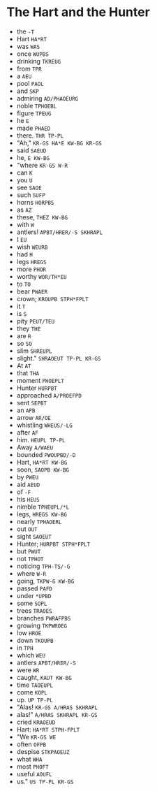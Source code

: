 # The Hart and the Hunter

* the `-T`
* Hart `HA*RT`
* was `WAS`
* once `WUPBS`
* drinking `TKREUG`
* from `TPR`
* a `AEU`
* pool `PAOL`
* and `SKP`
* admiring `AD/PHAOEURG`
* noble `TPHOEBL`
* figure `TPEUG`
* he `E`
* made `PHAED`
* there. `THR TP-PL`
* "Ah," `KR-GS HA*E KW-BG KR-GS`
* said `SAEUD`
* he, `E KW-BG`
* "where `KR-GS W-R`
* can `K`
* you `U`
* see `SAOE`
* such `SUFP`
* horns `HORPBS`
* as `AZ`
* these, `THEZ KW-BG`
* with `W`
* antlers! `APBT/HRER/-S SKHRAPL`
* I `EU`
* wish `WEURB`
* had `H`
* legs `HREGS`
* more `PHOR`
* worthy `WOR/TH*EU`
* to `TO`
* bear `PWAER`
* crown; `KROUPB STPH*FPLT`
* it `T`
* is `S`
* pity `PEUT/TEU`
* they `THE`
* are `R`
* so `SO`
* slim `SHREUPL`
* slight." `SHRAOEUT TP-PL KR-GS`
* At `AT`
* that `THA`
* moment `PHOEPLT`
* Hunter `HURPBT`
* approached `A/PROEFPD`
* sent `SEPBT`
* an `APB`
* arrow `AR/OE`
* whistling `WHEUS/-LG`
* after `AF`
* him. `HEUPL TP-PL`
* Away `A/WAEU`
* bounded `PWOUPBD/-D`
* Hart, `HA*RT KW-BG`
* soon, `SAOPB KW-BG`
* by `PWEU`
* aid `AEUD`
* of `-F`
* his `HEUS`
* nimble `TPHEUPL/*L`
* legs, `HREGS KW-BG`
* nearly `TPHAOERL`
* out `OUT`
* sight `SAOEUT`
* Hunter; `HURPBT STPH*FPLT`
* but `PWUT`
* not `TPHOT`
* noticing `TPH-TS/-G`
* where `W-R`
* going, `TKPW-G KW-BG`
* passed `PAFD`
* under `*UPBD`
* some `SOPL`
* trees `TRAOES`
* branches `PWRAFPBS`
* growing `TKPWROEG`
* low `HROE`
* down `TKOUPB`
* in `TPH`
* which `WEU`
* antlers `APBT/HRER/-S`
* were `WR`
* caught, `KAUT KW-BG`
* time `TAOEUPL`
* come `KOPL`
* up. `UP TP-PL`
* "Alas! `KR-GS A/HRAS SKHRAPL`
* alas!" `A/HRAS SKHRAPL KR-GS`
* cried `KRAOEUD`
* Hart: `HA*RT STPH-FPLT`
* "We `KR-GS WE`
* often `OFPB`
* despise `STKPAOEUZ`
* what `WHA`
* most `PHOFT`
* useful `AOUFL`
* us." `US TP-PL KR-GS`
